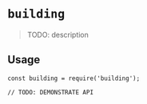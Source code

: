# `building`

> TODO: description

## Usage

```
const building = require('building');

// TODO: DEMONSTRATE API
```
